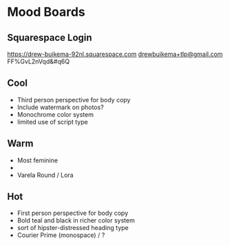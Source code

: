 # Mood Boards

## Squarespace Login

https://drew-buikema-92nl.squarespace.com
drewbuikema+tlp@gmail.com
FF%GvL2nVqd&#q6Q

## Cool
- Third person perspective for body copy
- Include watermark on photos?
- Monochrome color system
- limited use of script type

## Warm
- Most feminine 
- 
- Varela Round / Lora

## Hot
- First person perspective for body copy
- Bold teal and black in richer color system
- sort of hipster-distressed heading type
- Courier Prime (monospace) / ?